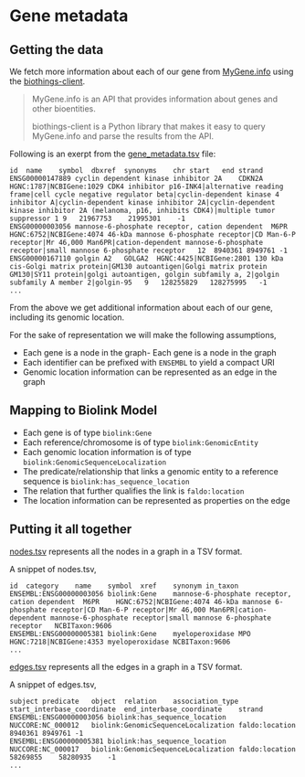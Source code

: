 # Gene metadata

## Getting the data

We fetch more information about each of our gene from [MyGene.info](https://mygene.info/) using the [biothings-client](https://pypi.org/project/biothings-client/).

> MyGene.info is an API that provides information about genes and other bioentities.
> 
> biothings-client is a Python library that makes it easy to query MyGene.info and parse the results from the API.

Following is an exerpt from the [gene_metadata.tsv](gene_metadata.tsv) file:
```
id	name	symbol	dbxref	synonyms	chr	start	end	strand
ENSG00000147889	cyclin dependent kinase inhibitor 2A	CDKN2A	HGNC:1787|NCBIGene:1029	CDK4 inhibitor p16-INK4|alternative reading frame|cell cycle negative regulator beta|cyclin-dependent kinase 4 inhibitor A|cyclin-dependent kinase inhibitor 2A|cyclin-dependent kinase inhibitor 2A (melanoma, p16, inhibits CDK4)|multiple tumor suppressor 1	9	21967753	21995301	-1
ENSG00000003056	mannose-6-phosphate receptor, cation dependent	M6PR	HGNC:6752|NCBIGene:4074	46-kDa mannose 6-phosphate receptor|CD Man-6-P receptor|Mr 46,000 Man6PR|cation-dependent mannose-6-phosphate receptor|small mannose 6-phosphate receptor	12	8940361	8949761	-1
ENSG00000167110	golgin A2	GOLGA2	HGNC:4425|NCBIGene:2801	130 kDa cis-Golgi matrix protein|GM130 autoantigen|Golgi matrix protein GM130|SY11 protein|golgi autoantigen, golgin subfamily a, 2|golgin subfamily A member 2|golgin-95	9	128255829	128275995	-1
...
```

From the above we get additional information about each of our gene, including its genomic location.

For the sake of representation we will make the following assumptions,
- Each gene is a node in the graph- Each gene is a node in the graph
- Each identifier can be prefixed with `ENSEMBL` to yield a compact URI
- Genomic location information can be represented as an edge in the graph


## Mapping to Biolink Model

- Each gene is of type `biolink:Gene`
- Each reference/chromosome is of type `biolink:GenomicEntity`
- Each genomic location information is of type `biolink:GenomicSequenceLocalization`
- The predicate/relationship that links a genomic entity to a reference sequence is `biolink:has_sequence_location`
- The relation that further qualifies the link is `faldo:location`
- The location information can be represented as properties on the edge


## Putting it all together

[nodes.tsv](nodes.tsv) represents all the nodes in a graph in a TSV format.

A snippet of nodes.tsv,

```
id	category	name	symbol	xref	synonym	in_taxon
ENSEMBL:ENSG00000003056	biolink:Gene	mannose-6-phosphate receptor, cation dependent	M6PR	HGNC:6752|NCBIGene:4074	46-kDa mannose 6-phosphate receptor|CD Man-6-P receptor|Mr 46,000 Man6PR|cation-dependent mannose-6-phosphate receptor|small mannose 6-phosphate receptor	NCBITaxon:9606
ENSEMBL:ENSG00000005381	biolink:Gene	myeloperoxidase	MPO	HGNC:7218|NCBIGene:4353	myeloperoxidase	NCBITaxon:9606
...
```

[edges.tsv](edges.tsv) represents all the edges in a graph in a TSV format.

A snippet of edges.tsv,

```
subject	predicate	object	relation	association_type	start_interbase_coordinate	end_interbase_coordinate	strand
ENSEMBL:ENSG00000003056	biolink:has_sequence_location	NUCCORE:NC_000012	biolink:GenomicSequenceLocalization	faldo:location	8940361	8949761	-1
ENSEMBL:ENSG00000005381	biolink:has_sequence_location	NUCCORE:NC_000017	biolink:GenomicSequenceLocalization	faldo:location	58269855	58280935	-1
...
```

